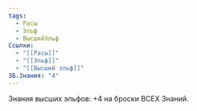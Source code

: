 ```yaml
---
tags:
  - Расы
  - Эльф
  - ВысшийЭльф
Ссылки:
  - "[[Расы]]"
  - "[[Эльф]]"
  - "[[Высший эльф]]"
ЗБ.Знания: "4"
---
```

Знания высших эльфов:
+4 на броски ВСЕХ Знаний.







